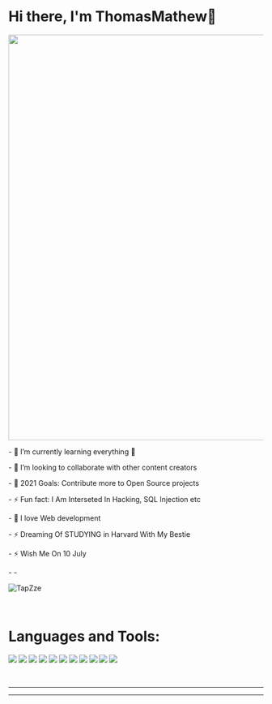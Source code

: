 <h1> Hi there, I'm ThomasMathew👋 </h1>



<img align="centre"  width="800px" padding="20px"
src="https://user-images.githubusercontent.com/84258378/139577642-1e622910-9277-428a-a324-1700bbb11b87.gif"/>
 

<p> - 🌱 I’m currently learning everything 🤣</p>
<p> - 👯 I’m looking to collaborate with other content creators </p>
<p> - 🥅 2021 Goals: Contribute more to Open Source projects </p>
<p> - ⚡ Fun fact: I Am Interseted In Hacking, SQL Injection etc </p>
<p> - 🥅 I love Web development </p>
<p> - ⚡ Dreaming Of STUDYING in Harvard With My Bestie </p>

  <p>  -  ⚡ Wish Me On 10 July </p>
    -  - <p align="left"> <img with="300px" src="https://komarev.com/ghpvc/?username=TapZze&label=Profile%20views&color=red&style=flat-square" alt="TapZze" /> </p>








<br />

<h1> Languages and Tools: </h1>

<p align="left"> 
<img src="https://img.shields.io/badge/HTML5-E34F26?style=for-the-badge&logo=html5&logoColor=white">
<img src="https://img.shields.io/badge/CSS3-1572B6?style=for-the-badge&logo=css3&logoColor=white">
<img src="https://img.shields.io/badge/JavaScript-F7DF1E?style=for-the-badge&logo=javascript&logoColor=black">
<img src="https://img.shields.io/badge/Markdown-000000?style=for-the-badge&logo=markdown&logoColor=white">
<img src="https://img.shields.io/badge/Sass-CC6699?style=for-the-badge&logo=sass&logoColor=white">
<img src="https://img.shields.io/badge/Netlify-00C7B7?style=for-the-badge&logo=netlify&logoColor=white">
<img src="https://img.shields.io/badge/Vercel-000000?style=for-the-badge&logo=vercel&logoColor=white">
<img src="https://img.shields.io/badge/Git-F05032?style=for-the-badge&logo=git&logoColor=white">
<img src="https://img.shields.io/badge/npm-CB3837?style=for-the-badge&logo=npm&logoColor=white">
<img src="https://img.shields.io/badge/React-20232A?style=for-the-badge&logo=react&logoColor=61DAFB">
<img src="https://img.shields.io/badge/Tailwind_CSS-38B2AC?style=for-the-badge&logo=tailwind-css&logoColor=white">
</p>
<br><hr>


---
